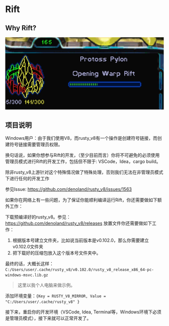 # Rift

## Why Rift?
![alt text](assets/sc.jpg)

## 项目说明

Windows用户：由于我们使用V8，而rusty_v8有一个操作是创建符号链接，而创建符号链接需要管理员权限。

换句话说，如果你想参与Rift的开发，（至少目前而言）你将不可避免的必须使用管理员模式进行Rift的开发工作，包括但不限于: VSCode，Idea，cargo build。

除非rusty_v8上游针对这个特殊情况做了特殊处理，否则我们无法在非管理员模式下进行任何的开发工作

参见Issue: https://github.com/denoland/rusty_v8/issues/1563

如果你在网络上有一些问题，为了保证你能顺利编译运行Rift，你还需要做如下额外工作：

下载预编译好的rusty_v8。参见：https://github.com/denoland/rusty_v8/releases
放置文件你还需要做如下工作：
1. 根据版本号建立文件夹，比如说当前版本是v0.102.0，那么你需要建立v0.102.0文件夹
2. 把下载好的压缩包放入这个版本号文件夹中。

最终的话，大概长这样：
`C:/Users/user/.cache/rusty_v8/v0.102.0/rusty_v8_release_x86_64-pc-windows-msvc.lib.gz`
> 这里以我个人电脑来做示例。

添加环境变量：`{Key = RUSTY_V8_MIRROR, Value = "C:/Users/user/.cache/rusty_v8" }`

接下来，重启你的开发环境（VSCode, Idea, Terminal等，Windows环境下必须是管理员模式），接下来就可以正常开发了。